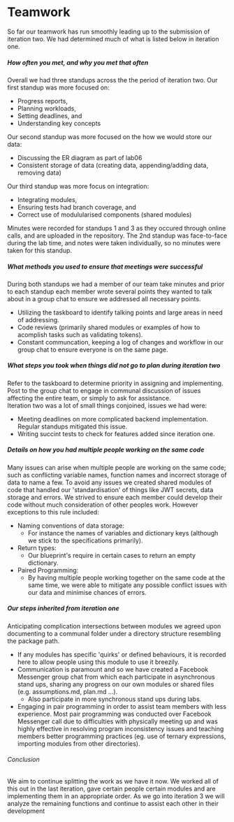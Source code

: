 # Teamwork

So far our teamwork has run smoothly leading up to the submission of iteration two. We had determined much of what is listed below in iteration one.

##### How often you met, and why you met that often
Overall we had three standups across the the period of iteration two. Our first standup was more focused on:
 * Progress reports,
 * Planning workloads,
 * Setting deadlines, and
 * Understanding key concepts

Our second standup was more focused on the how we would store our data:
 * Discussing the ER diagram as part of lab06
 * Consistent storage of data (creating data, appending/adding data, removing data)

Our third standup was more focus on integration:
 * Integrating modules,
 * Ensuring tests had branch coverage, and
 * Correct use of modulularised components (shared modules)

Minutes were recorded for standups 1 and 3 as they occured through online calls, and are uploaded in the repository. The 2nd standup was face-to-face during the lab time, and notes were taken individually, so no minutes were taken for this standup.

##### What methods you used to ensure that meetings were successful
During both standups we had a member of our team take minutes and prior to each standup each member wrote several points they wanted to talk about in a group chat to ensure we addressed all necessary points.  
  * Utilizing the taskboard to identify talking points and large areas in need of addressing.
  * Code reviews (primarily shared modules or examples of how to acomplish tasks such as validating tokens).
  * Constant communcation, keeping a log of changes and workflow in our group chat to ensure everyone is on the same page.

##### What steps you took when things did not go to plan during iteration two
Refer to the taskboard to determine priority in assigning and implementing. Post to the group chat to engage in communal discussion of issues affecting the entire team, or simply to ask for assistance.  
Iteration two was a lot of small things conjoined, issues we had were:
 * Meeting deadlines on more complicated backend implementation. Regular standups mitigated this issue.
 * Writing succint tests to check for features added since iteration one. 

##### Details on how you had multiple people working on the same code
Many issues can arise when multiple people are working on the same code; such as conflicting variable names, function names and incorrect storage of data to name a few. To avoid any issues we created shared modules of code that handled our 'standardisation' of things like JWT secrets, data storage and errors. We strived to ensure each member could develop their code without much consideration of other peoples work. However exceptions to this rule included:
  * Naming conventions of data storage:
    * For instance the names of variables and dictionary keys (although we stick to the specifications primarily).
  * Return types:
    * Our blueprint's require in certain cases to return an empty dictionary.
  * Paired Programming:
    * By having multiple people working together on the same code at the same time, we were able to mitigate any possible conflict issues with our data and minimise chances of errors.


##### Our steps inherited from iteration one
Anticipating complication intersections between modules we agreed upon documenting to a communal folder under a directory structure resembling the package path. 
* If any modules has specific 'quirks' or defined behaviours, it is recorded here to allow people using this module to use it breezily.
* Communication is paramount and so we have created a Facebook Messenger group chat from which each participate in asynchronous stand ups, sharing any progress on our own modules or shared files (e.g. assumptions.md, plan.md ...).
	* Also participate in more synchronous stand ups during labs.
* Engaging in pair programming in order to assist team members with less experience. Most pair programming was conducted over Facebook Messenger call due to difficulties with physically meeting up and was highly effective in resolving program inconsistency issues and teaching members better programming practices (eg. use of ternary expressions, importing modules from other directories).

###### Conclusion
We aim to continue splitting the work as we have it now. We worked all of this out in the last iteration, gave certain people certain modules and are implementing them in an appropriate order. As we go into iteration 3 we will analyze the remaining functions and continue to assist each other in their development
